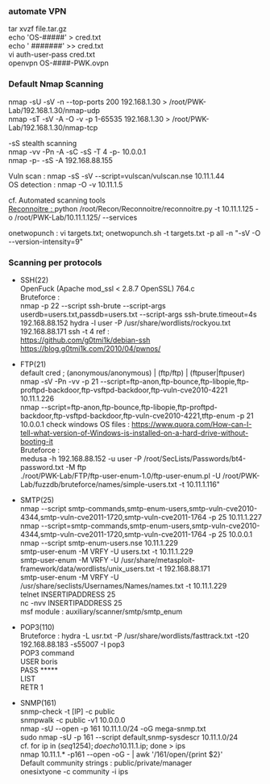 ### automate VPN

tar xvzf file.tar.gz  <br />
echo 'OS-#####' > cred.txt <br />
echo ' #######' >> cred.txt <br />
vi auth-user-pass cred.txt <br />
openvpn OS-####-PWK.ovpn 


### Default Nmap Scanning<br />
nmap -sU -sV -n --top-ports 200 192.168.1.30  > /root/PWK-Lab/192.168.1.30/nmap-udp<br />
nmap -sT -sV -A -O -v -p 1-65535 192.168.1.30 > /root/PWK-Lab/192.168.1.30/nmap-tcp<br />

-sS stealth scanning<br />
nmap -vv -Pn -A -sC -sS -T 4 -p- 10.0.0.1<br />
nmap -p- -sS -A 192.168.88.155<br />

Vuln scan : nmap -sS -sV --script=vulscan/vulscan.nse 10.11.1.44<br />
OS detection : nmap -O -v 10.11.1.5<br />


cf. Automated scanning tools<br />
[Reconnoitre : ](https://github.com/codingo/Reconnoitre)
python /root/Recon/Reconnoitre/reconnoitre.py -t 10.11.1.125 -o /root/PWK-Lab/10.11.1.125/ --services

onetwopunch : vi targets.txt; onetwopunch.sh -t targets.txt -p all -n "-sV -O --version-intensity=9"


### Scanning per protocols
- SSH(22) <br />
OpenFuck (Apache mod_ssl < 2.8.7 OpenSSL) 764.c <br />
Bruteforce : <br />
nmap -p 22 --script ssh-brute --script-args userdb=users.txt,passdb=users.txt --script-args ssh-brute.timeout=4s 192.168.88.152
hydra -l user -P /usr/share/wordlists/rockyou.txt  192.168.88.171 ssh -t 4
ref : <br />
https://github.com/g0tmi1k/debian-ssh 
https://blog.g0tmi1k.com/2010/04/pwnos/


- FTP(21) <br />
default cred ; (anonymous/anonymous) | (ftp/ftp) | (ftpuser|ftpuser)<br />
nmap -sV -Pn -vv -p 21  --script=ftp-anon,ftp-bounce,ftp-libopie,ftp-proftpd-backdoor,ftp-vsftpd-backdoor,ftp-vuln-cve2010-4221 10.11.1.226<br />
nmap --script=ftp-anon,ftp-bounce,ftp-libopie,ftp-proftpd-backdoor,ftp-vsftpd-backdoor,ftp-vuln-cve2010-4221,tftp-enum -p 21 10.0.0.1
check windows OS files : https://www.quora.com/How-can-I-tell-what-version-of-Windows-is-installed-on-a-hard-drive-without-booting-it<br />
Bruteforce : <br />
medusa -h 192.168.88.152 -u user -P /root/SecLists/Passwords/bt4-password.txt -M ftp<br />
./root/PWK-Lab/FTP/ftp-user-enum-1.0/ftp-user-enum.pl -U /root/PWK-Lab/fuzzdb/bruteforce/names/simple-users.txt -t 10.11.1.116"<br />


- SMTP(25)<br />
nmap --script smtp-commands,smtp-enum-users,smtp-vuln-cve2010-4344,smtp-vuln-cve2011-1720,smtp-vuln-cve2011-1764 -p 25 10.11.1.227<br />
nmap --script=smtp-commands,smtp-enum-users,smtp-vuln-cve2010-4344,smtp-vuln-cve2011-1720,smtp-vuln-cve2011-1764 -p 25 10.0.0.1<br />
nmap --script smtp-enum-users.nse 10.11.1.229<br />
smtp-user-enum -M VRFY -U users.txt -t 10.11.1.229<br />
smtp-user-enum -M VRFY -U /usr/share/metasploit-framework/data/wordlists/unix_users.txt -t 192.168.88.171<br />
smtp-user-enum -M VRFY -U  /usr/share/seclists/Usernames/Names/names.txt -t 10.11.1.229<br />
telnet INSERTIPADDRESS 25<br />
nc -nvv INSERTIPADDRESS 25<br />
msf module : auxiliary/scanner/smtp/smtp_enum<br />

- POP3(110)<br />
Bruteforce : hydra -L usr.txt -P /usr/share/wordlists/fasttrack.txt -t20 192.168.88.183 -s55007 -I pop3<br />
POP3 command<br />
USER boris<br />
PASS *****<br />
LIST <br />
RETR 1 <br />


- SNMP(161)<br />
snmp-check -t [IP] -c public<br />
snmpwalk -c public -v1 10.0.0.0<br />
nmap -sU --open -p 161 10.11.1.0/24 -oG mega-snmp.txt<br />
sudo nmap -sU -p 161 --script default,snmp-sysdescr 10.11.1.0/24<br />
cf. for ip in $(seq 1 254); do echo 10.11.1.$ip; done > ips<br />
nmap 10.11.1.* -p161 --open -oG - | awk '/161\/open/{print $2}'<br />
Default community strings : public/private/manager<br />
onesixtyone -c community -i ips<br />
